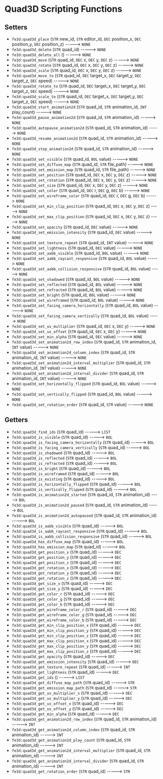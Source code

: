 # Quad3D Scripting Functions

## Setters

- `fe3d:quad3d_place` (`STR` new_id, `STR` editor_id, `DEC` position_x, `DEC` position_y, `DEC` position_z) -----> `NONE`
- `fe3d:quad3d_delete` (`STR` quad_id) -----> `NONE`
- `fe3d:quad3d_delete_all` () -----> `NONE`
- `fe3d:quad3d_move` (`STR` quad_id, `DEC` x, `DEC` y, `DEC` z) -----> `NONE`
- `fe3d:quad3d_rotate` (`STR` quad_id, `DEC` x, `DEC` y, `DEC` z) -----> `NONE`
- `fe3d:quad3d_scale` (`STR` quad_id, `DEC` x, `DEC` y, `DEC` z) -----> `NONE`
- `fe3d:quad3d_move_to` (`STR` quad_id, `DEC` target_x, `DEC` target_y, `DEC` target_z, `DEC` speed) -----> `NONE`
- `fe3d:quad3d_rotate_to` (`STR` quad_id, `DEC` target_x, `DEC` target_y, `DEC` target_z, `DEC` speed) -----> `NONE`
- `fe3d:quad3d_scale_to` (`STR` quad_id, `DEC` target_x, `DEC` target_y, `DEC` target_z, `DEC` speed) -----> `NONE`
- `fe3d:quad3d_start_animation2d` (`STR` quad_id, `STR` animation_id, `INT` play_count) -----> `NONE`
- `fe3d:quad3d_pause_animation2d` (`STR` quad_id, `STR` animation_id) -----> `NONE`
- `fe3d:quad3d_autopause_animation2d` (`STR` quad_id, `STR` animation_id) -----> `NONE`
- `fe3d:quad3d_resume_animation2d` (`STR` quad_id, `STR` animation_id) -----> `NONE`
- `fe3d:quad3d_stop_animation2d` (`STR` quad_id, `STR` animation_id) -----> `NONE`
- `fe3d:quad3d_set_visible` (`STR` quad_id, `BOL` value) -----> `NONE`
- `fe3d:quad3d_set_diffuse_map` (`STR` quad_id, `STR` file_path) -----> `NONE`
- `fe3d:quad3d_set_emission_map` (`STR` quad_id, `STR` file_path) -----> `NONE`
- `fe3d:quad3d_set_position` (`STR` quad_id, `DEC` x, `DEC` y, `DEC` z) -----> `NONE`
- `fe3d:quad3d_set_rotation` (`STR` quad_id, `DEC` x, `DEC` y, `DEC` z) -----> `NONE`
- `fe3d:quad3d_set_size` (`STR` quad_id, `DEC` x, `DEC` y, `DEC` z) -----> `NONE`
- `fe3d:quad3d_set_color` (`STR` quad_id, `DEC` r, `DEC` g, `DEC` b) -----> `NONE`
- `fe3d:quad3d_set_wireframe_color` (`STR` quad_id, `DEC` r, `DEC` g, `DEC` b) -----> `NONE`
- `fe3d:quad3d_set_min_clip_position` (`STR` quad_id, `DEC` x, `DEC` y, `DEC` z) -----> `NONE`
- `fe3d:quad3d_set_max_clip_position` (`STR` quad_id, `DEC` x, `DEC` y, `DEC` z) -----> `NONE`
- `fe3d:quad3d_set_opacity` (`STR` quad_id, `DEC` value) -----> `NONE`
- `fe3d:quad3d_set_emission_intensity` (`STR` quad_id, `DEC` value) -----> `NONE`
- `fe3d:quad3d_set_texture_repeat` (`STR` quad_id, `INT` value) -----> `NONE`
- `fe3d:quad3d_set_lightness` (`STR` quad_id, `DEC` value) -----> `NONE`
- `fe3d:quad3d_set_aabb_visible` (`STR` quad_id, `BOL` value) -----> `NONE`
- `fe3d:quad3d_set_aabb_raycast_responsive` (`STR` quad_id, `BOL` value) -----> `NONE`
- `fe3d:quad3d_set_aabb_collision_responsive` (`STR` quad_id, `BOL` value) -----> `NONE`
- `fe3d:quad3d_set_shadowed` (`STR` quad_id, `BOL` value) -----> `NONE`
- `fe3d:quad3d_set_reflected` (`STR` quad_id, `BOL` value) -----> `NONE`
- `fe3d:quad3d_set_refracted` (`STR` quad_id, `BOL` value) -----> `NONE`
- `fe3d:quad3d_set_bright` (`STR` quad_id, `BOL` value) -----> `NONE`
- `fe3d:quad3d_set_wireframed` (`STR` quad_id, `BOL` value) -----> `NONE`
- `fe3d:quad3d_set_facing_camera_horizontally` (`STR` quad_id, `BOL` value) -----> `NONE`
- `fe3d:quad3d_set_facing_camera_vertically` (`STR` quad_id, `BOL` value) -----> `NONE`
- `fe3d:quad3d_set_uv_multiplier` (`STR` quad_id, `DEC` x, `DEC` y) -----> `NONE`
- `fe3d:quad3d_set_uv_offset` (`STR` quad_id, `DEC` x, `DEC` y) -----> `NONE`
- `fe3d:quad3d_set_min_alpha` (`STR` quad_id, `DEC` value) -----> `NONE`
- `fe3d:quad3d_set_animation2d_row_index` (`STR` quad_id, `STR` animation_id, `INT` value) -----> `NONE`
- `fe3d:quad3d_set_animation2d_column_index` (`STR` quad_id, `STR` animation_id, `INT` value) -----> `NONE`
- `fe3d:quad3d_set_animation2d_interval_multiplier` (`STR` quad_id, `STR` animation_id, `INT` value) -----> `NONE`
- `fe3d:quad3d_set_animation2d_interval_divider` (`STR` quad_id, `STR` animation_id, `INT` value) -----> `NONE`
- `fe3d:quad3d_set_horizontally_flipped` (`STR` quad_id, `BOL` value) -----> `NONE`
- `fe3d:quad3d_set_vertically_flipped` (`STR` quad_id, `BOL` value) -----> `NONE`
- `fe3d:quad3d_set_rotation_order` (`STR` quad_id, `STR` value) -----> `NONE`

## Getters

- `fe3d:quad3d_find_ids` (`STR` quad_id) -----> `LIST`
- `fe3d:quad3d_is_visible` (`STR` quad_id) -----> `BOL`
- `fe3d:quad3d_is_facing_camera_horizontally` (`STR` quad_id) -----> `BOL`
- `fe3d:quad3d_is_facing_camera_vertically` (`STR` quad_id) -----> `BOL`
- `fe3d:quad3d_is_shadowed` (`STR` quad_id) -----> `BOL`
- `fe3d:quad3d_is_reflected` (`STR` quad_id) -----> `BOL`
- `fe3d:quad3d_is_refracted` (`STR` quad_id) -----> `BOL`
- `fe3d:quad3d_is_bright` (`STR` quad_id) -----> `BOL`
- `fe3d:quad3d_is_wireframed` (`STR` quad_id) -----> `BOL`
- `fe3d:quad3d_is_existing` (`STR` quad_id) -----> `BOL`
- `fe3d:quad3d_is_horizontally_flipped` (`STR` quad_id) -----> `BOL`
- `fe3d:quad3d_is_vertically_flipped` (`STR` quad_id) -----> `BOL`
- `fe3d:quad3d_is_animation2d_started` (`STR` quad_id, `STR` animation_id) -----> `BOL`
- `fe3d:quad3d_is_animation2d_paused` (`STR` quad_id, `STR` animation_id) -----> `BOL`
- `fe3d:quad3d_is_animation2d_autopaused` (`STR` quad_id, `STR` animation_id) -----> `BOL`
- `fe3d:quad3d_is_aabb_visible` (`STR` quad_id) -----> `BOL`
- `fe3d:quad3d_is_aabb_raycast_responsive` (`STR` quad_id) -----> `BOL`
- `fe3d:quad3d_is_aabb_collision_responsive` (`STR` quad_id) -----> `BOL`
- `fe3d:quad3d_has_diffuse_map` (`STR` quad_id) -----> `BOL`
- `fe3d:quad3d_has_emission_map` (`STR` quad_id) -----> `BOL`
- `fe3d:quad3d_get_position_x` (`STR` quad_id) -----> `DEC`
- `fe3d:quad3d_get_position_y` (`STR` quad_id) -----> `DEC`
- `fe3d:quad3d_get_position_z` (`STR` quad_id) -----> `DEC`
- `fe3d:quad3d_get_rotation_x` (`STR` quad_id) -----> `DEC`
- `fe3d:quad3d_get_rotation_y` (`STR` quad_id) -----> `DEC`
- `fe3d:quad3d_get_rotation_z` (`STR` quad_id) -----> `DEC`
- `fe3d:quad3d_get_size_x` (`STR` quad_id) -----> `DEC`
- `fe3d:quad3d_get_size_y` (`STR` quad_id) -----> `DEC`
- `fe3d:quad3d_get_color_r` (`STR` quad_id) -----> `DEC`
- `fe3d:quad3d_get_color_g` (`STR` quad_id) -----> `DEC`
- `fe3d:quad3d_get_color_b` (`STR` quad_id) -----> `DEC`
- `fe3d:quad3d_get_wireframe_color_r` (`STR` quad_id) -----> `DEC`
- `fe3d:quad3d_get_wireframe_color_g` (`STR` quad_id) -----> `DEC`
- `fe3d:quad3d_get_wireframe_color_b` (`STR` quad_id) -----> `DEC`
- `fe3d:quad3d_get_min_clip_position_x` (`STR` quad_id) -----> `DEC`
- `fe3d:quad3d_get_min_clip_position_y` (`STR` quad_id) -----> `DEC`
- `fe3d:quad3d_get_min_clip_position_z` (`STR` quad_id) -----> `DEC`
- `fe3d:quad3d_get_max_clip_position_x` (`STR` quad_id) -----> `DEC`
- `fe3d:quad3d_get_max_clip_position_y` (`STR` quad_id) -----> `DEC`
- `fe3d:quad3d_get_max_clip_position_z` (`STR` quad_id) -----> `DEC`
- `fe3d:quad3d_get_opacity` (`STR` quad_id) -----> `DEC`
- `fe3d:quad3d_get_emission_intensity` (`STR` quad_id) -----> `DEC`
- `fe3d:quad3d_get_texture_repeat` (`STR` quad_id) -----> `INT`
- `fe3d:quad3d_get_lightness` (`STR` quad_id) -----> `DEC`
- `fe3d:quad3d_get_ids` () -----> `LIST`
- `fe3d:quad3d_get_diffuse_map_path` (`STR` quad_id) -----> `STR`
- `fe3d:quad3d_get_emission_map_path` (`STR` quad_id) -----> `STR`
- `fe3d:quad3d_get_uv_multiplier_x` (`STR` quad_id) -----> `DEC`
- `fe3d:quad3d_get_uv_multiplier_y` (`STR` quad_id) -----> `DEC`
- `fe3d:quad3d_get_uv_offset_x` (`STR` quad_id) -----> `DEC`
- `fe3d:quad3d_get_uv_offset_y` (`STR` quad_id) -----> `DEC`
- `fe3d:quad3d_get_min_alpha` (`STR` quad_id) -----> `DEC`
- `fe3d:quad3d_get_animation2d_row_index` (`STR` quad_id, `STR` animation_id) -----> `INT`
- `fe3d:quad3d_get_animation2d_column_index` (`STR` quad_id, `STR` animation_id) -----> `INT`
- `fe3d:quad3d_get_animation2d_play_count` (`STR` quad_id, `STR` animation_id) -----> `INT`
- `fe3d:quad3d_get_animation2d_interval_multiplier` (`STR` quad_id, `STR` animation_id) -----> `INT`
- `fe3d:quad3d_get_animation2d_interval_divider` (`STR` quad_id, `STR` animation_id) -----> `INT`
- `fe3d:quad3d_get_rotation_order` (`STR` quad_id) -----> `STR`
